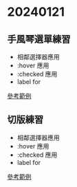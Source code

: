 # 20240121

## 手風琴選單練習

- 相鄰選擇器應用
- :hover 應用
- :checked 應用
- label for

[參考範例](css_accrodion.html)

## 切版練習

- 相鄰選擇器應用
- :hover 應用
- :checked 應用
- label for

[參考範例](cargo_layout/index.html)